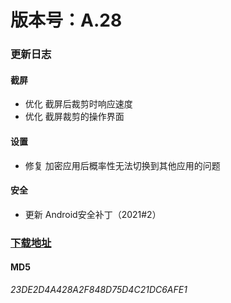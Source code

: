 # 版本号：A.28

### 更新日志

#### 截屏
- 优化 截屏后裁剪时响应速度
- 优化 截屏裁剪的操作界面

#### 设置
- 修复 加密应用后概率性无法切换到其他应用的问题

#### 安全
- 更新 Android安全补丁（2021#2）

### [下载地址](https://download.c.realme.com/osupdate/RMX2175_11_OTA_0280_all_RMRlq5YBvV83.ozip)

#### MD5
*23DE2D4A428A2F848D75D4C21DC6AFE1*
